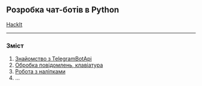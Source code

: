 ## Розробка чат-ботів в Python

[HackIt](it/hackit.md)

---

### Зміст 

1. [Знайомство з TelegramBotApi](lesson01/help.md)
2. [Обробка повідомлень, клавіатура](lesson02/help.md)
3. [Робота з наліпками](lesson03/help.md)
4. ...

